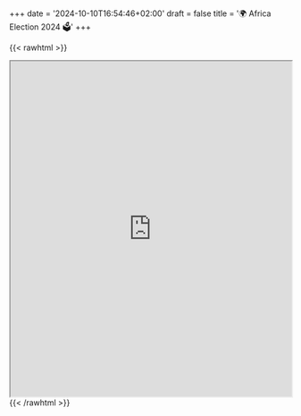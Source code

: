 +++
date = '2024-10-10T16:54:46+02:00'
draft = false
title = '🌍 Africa Election 2024 🗳️'
+++

{{< rawhtml >}}
<iframe src="https://lab.syeop.com/africa_elections_2024_map.html" width="100%" height="600px"></iframe>
{{< /rawhtml >}}